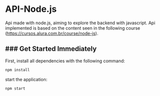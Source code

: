 # API-Node.js
Api made with node.js, aiming to explore the backend with javascript. Api implemented is based on the content seen in the following course (https://cursos.alura.com.br/course/node-js).

## ### Get Started Immediately

First, install all dependencies with the following command:

```sh
npm install
```

start the application:

```sh
npm start
```


